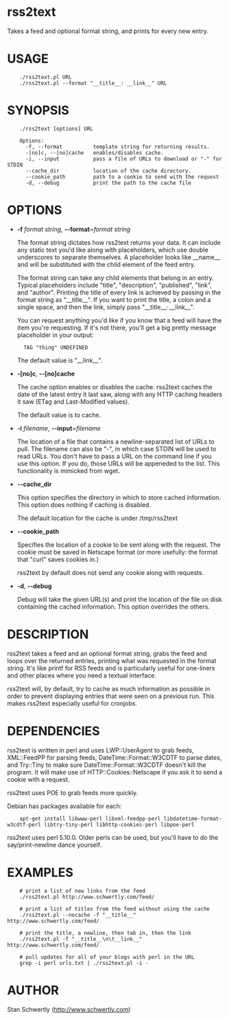 # rss2text

Takes a feed and optional format string, and prints for every new entry.

# USAGE

        ./rss2text.pl URL
        ./rss2text.pl --format "__title__: __link__" URL

# SYNOPSIS

        ./rss2text [options] URL

        Options:
          -f, --format          template string for returning results.
          -[no]c, --[no]cache   enables/disables cache.
          -i, --input           pass a file of URLs to download or "-" for STDIN
          --cache_dir           location of the cache directory.
          --cookie_path         path to a cookie to send with the request
          -d, --debug           print the path to the cache file

# OPTIONS

- **-f** _format string_, **--format**=_format string_

    The format string dictates how rss2text returns your data. It can include any
    static text you'd like along with placeholders, which use double underscores
    to separate themselves. A placeholder looks like \_\_name\_\_ and will be substituted
    with the child element of the feed entry. 

    The format string can take any child elements that belong in an entry. Typical
    placeholders include "title", "description", "published", "link", and "author".
    Printing the title of every link is achieved by passing in the format string as
    "\_\_title\_\_". If you want to print the title, a colon and a single
    space, and then the link, simply pass "\_\_title\_\_: \_\_link\_\_".

    You can request anything you'd like if you know that a feed will have the item
    you're requesting. If it's not there, you'll get a big pretty message placeholder
    in your output:

        TAG "thing" UNDEFINED

    The default value is "\_\_link\_\_".

- **-\[no\]c**, **--\[no\]cache**

    The cache option enables or disables the cache. rss2text caches the date of the
    latest entry it last saw, along with any HTTP caching headers it saw (ETag and 
    Last-Modified values).

    The default value is to cache.

- **-i** _filename_, **--input**=_filename_

    The location of a file that contains a newline-separated list of URLs to pull.
    The filename can also be "-", in which case STDIN will be used to read URLs.
    You don't have to pass a URL on the command line if you use this option. If you
    do, those URLs will be appeneded to the list. This functionality is mimicked
    from wget.

- **--cache\_dir**

    This option specifies the directory in which to store cached information. This
    option does nothing if caching is disabled.

    The default location for the cache is under /tmp/rss2text

- **--cookie\_path**

    Specifies the location of a cookie to be sent along with the request. The cookie
    must be saved in Netscape format (or more usefully: the format that "curl"
    saves cookies in.)

    rss2text by default does not send any cookie along with requests.

- **-d**, **--debug**

    Debug will take the given URL(s) and print the location of the file on disk
    containing the cached information. This option overrides the others.

# DESCRIPTION

rss2text takes a feed and an optional format string, grabs the feed and loops
over the returned entries, printing what was requested in the format string.
It's like printf for RSS feeds and is particularly useful for one-liners and
other places where you need a textual interface.

rss2text will, by default, try to cache as much information as possible in order to
prevent displaying entries that were seen on a previous run. This makes rss2text
especially useful for cronjobs.

# DEPENDENCIES

rss2text is written in perl and uses LWP::UserAgent to grab feeds, XML::FeedPP
for parsing feeds, DateTime::Format::W3CDTF to parse dates, and Try::Tiny to
make sure DateTime::Format::W3CDTF doesn't kill the program. It will make
use of HTTP::Cookies::Netscape if you ask it to send a cookie with a request.

rss2text uses POE to grab feeds more quickly.

Debian has packages available for each:

        apt-get install libwww-perl libxml-feedpp-perl libdatetime-format-w3cdtf-perl libtry-tiny-perl libhttp-cookies-perl libpoe-perl

rss2text uses perl 5.10.0. Older perls can be used, but you'll have to do the
say/print-newline dance yourself.

# EXAMPLES

        # print a list of new links from the feed
        ./rss2text.pl http://www.schwertly.com/feed/

        # print a list of titles from the feed without using the cache
        ./rss2text.pl --nocache -f "__title__" http://www.schwertly.com/feed/

        # print the title, a newline, then tab in, then the link
        ./rss2text.pl -f "__title__\n\t__link__" http://www.schwertly.com/feed/

        # pull updates for all of your blogs with perl in the URL
        grep -i perl urls.txt | ./rss2text.pl -i -

# AUTHOR

Stan Schwertly (http://www.schwertly.com)
